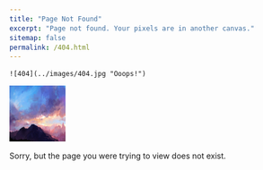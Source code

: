 ```yaml
---
title: "Page Not Found"
excerpt: "Page not found. Your pixels are in another canvas."
sitemap: false
permalink: /404.html
---
```



```
![404](../images/404.jpg "Ooops!")
```





<img src="../images/404.jpg" alt="Ooops!" style="height: 100px; width:100px;"/>


Sorry, but the page you were trying to view does not exist.

<script type="text/javascript">
  var GOOG_FIXURL_LANG = 'en';
  var GOOG_FIXURL_SITE = '{{ site.url }}'
</script>

<script type="text/javascript"
  src="https://linkhelp.clients.google.com/tbproxy/lh/wm/fixurl.js">
</script>
